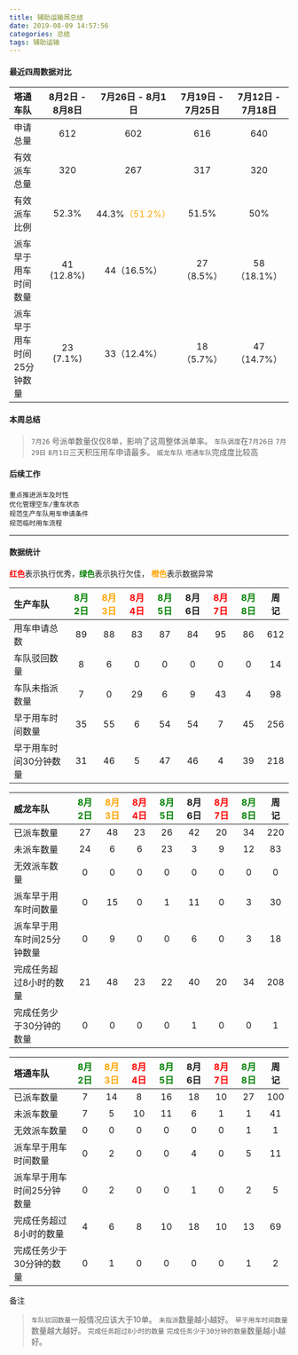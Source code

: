 ```yaml
---
title: 辅助运输周总结
date: 2019-08-09 14:57:56
categories: 总结
tags: 辅助运输
---
```


#### 最近四周数据对比

| 塔通车队 | 8月2日 - 8月8日 | 7月26日 - 8月1日| 7月19日 - 7月25日 | 7月12日 - 7月18日  |
| :------| :----: | :----: | :----: | :----: |
| 申请总量    | 612 | 602 | 616 | 640 |
| 有效派车总量  | 320 | 267 | 317 | 320 |
| 有效派车比例  | 52.3% | 44.3%<font color="orange">（51.2%）</font> | 51.5% |50% |
| 派车早于用车时间数量 | 41 (12.8%) | 44（16.5%） | 27（8.5%） | 58（18.1%） |
| 派车早于用车时间25分钟数量 | 23 (7.1%) | 33（12.4%） | 18（5.7%） | 47（14.7%） |

#### 本周总结

> `7月26` 号派单数量仅仅8单，影响了这周整体派单率。
> `车队调度`在`7月26日` `7月29日` `8月1日`三天积压用车申请最多。
> `威龙车队` `塔通车队`完成度比较高


#### 后续工作

```
重点推进派车及时性
优化管理空车/重车状态
规范生产车队用车申请条件
规范临时用车流程
```

---------------------------
#### 数据统计

<font color="red">**红色**</font>表示执行优秀，<font color="green">**绿色**</font>表示执行欠佳， <font color="orange">**橙色**</font>表示数据异常


| 生产车队 | <font color="green">8月2日</font> | <font color="orange">8月3日</font> | <font color="red">8月4日</font> | <font color="green">8月5日</font> | 8月6日 |  <font color="red">8月7日</font>  | <font color="green">8月8日</font> |周记|
| :------| :----: | :----: | :----: | :----: | :----: | :----: | :----: |  :----: | 
| 用车申请总数         | 89 | 88 | 83 | 87 | 84 | 95 | 86 | 612 |
| 车队驳回数量         | 8 | 6 | 0 | 0 | 0 | 0 | 0 | 14 | 
| 车队未指派数量        | 7 | 0 | 29 | 6 | 9 | 43 | 4 | 98 | 
| 早于用车时间数量      | 35 | 55 | 6 | 54 | 54 | 7 | 45 | 256 |
| 早于用车时间30分钟数量  | 31 | 46 | 5 | 47 | 46 | 4 | 39 | 218 |

| 威龙车队 | <font color="green">8月2日</font> | <font color="orange">8月3日</font> | <font color="red">8月4日</font> | <font color="green">8月5日</font> | 8月6日 |  <font color="red">8月7日</font>  | <font color="green">8月8日</font> |周记|
| :------| :----: | :----: | :----: | :----: | :----: | :----: | :----: |  :----: | 
| 已派车数量    | 27 | 48 | 23 | 26 | 42 | 20 | 34 | 220 |
| 未派车数量   | 24 | 6 | 6 | 23 | 3 | 9 | 12 | 83 |
| 无效派车数量  | 0 | 0 | 0 | 0 | 0 | 0 | 0 | 0 |
| 派车早于用车时间数量  | 0 | 15 | 0 | 1 | 11 | 0 | 3 | 30 |
| 派车早于用车时间25分钟数量  | 0 | 9 | 0 | 0 | 6 | 0 | 3 | 18 |
| 完成任务超过8小时的数量 | 21 | 48 | 23 | 22 | 40 | 20 | 34 | 208 |
| 完成任务少于30分钟的数量  | 0 | 0 | 0 | 0 | 1 | 0 | 0 | 1 |


| 塔通车队 | <font color="green">8月2日</font> | <font color="orange">8月3日</font> | <font color="red">8月4日</font> | <font color="green">8月5日</font> | 8月6日 |  <font color="red">8月7日</font>  | <font color="green">8月8日</font> |周记|
| :------| :----: | :----: | :----: | :----: | :----: | :----: | :----: |  :----: | 
| 已派车数量    | 7 | 14 | 8 | 16 | 18 | 10 | 27 | 100 |
| 未派车数量   | 7 | 5 | 10 | 11 | 6 | 1 | 1 | 41 | 
| 无效派车数量  | 0 | 0 | 0 | 0 | 0 | 0 | 1 | 1 |
| 派车早于用车时间数量  | 0 | 2 | 0 | 0 | 4 | 0 | 5 | 11 |
| 派车早于用车时间25分钟数量  | 0 | 2 | 0 | 0 | 1 | 0 | 2 | 5 |
| 完成任务超过8小时的数量 | 4 | 6 | 8 | 10 | 18 | 10 | 13 | 69 | 
| 完成任务少于30分钟的数量  |  0 | 1 | 0 | 0 | 0 | 0 | 1 | 2|


备注

> `车队驳回数量`一般情况应该大于10单。
> `未指派`数量越小越好。
> `早于用车时间数量`数量越大越好。
> `完成任务超过8小时的数量` `完成任务少于30分钟的数量`数量越小越好。
